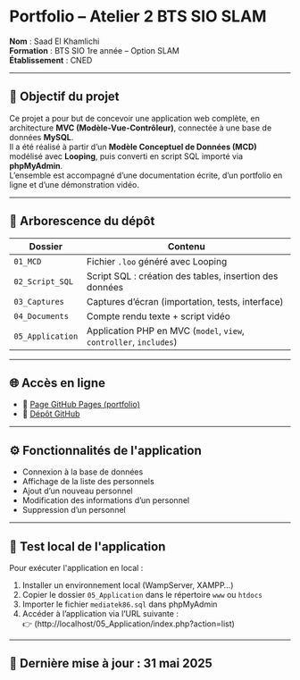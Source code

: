 # Portfolio – Atelier 2 BTS SIO SLAM

**Nom** : Saad El Khamlichi  
**Formation** : BTS SIO 1re année – Option SLAM  
**Établissement** : CNED

---

## 🎯 Objectif du projet

Ce projet a pour but de concevoir une application web complète, en architecture **MVC (Modèle-Vue-Contrôleur)**, connectée à une base de données **MySQL**.  
Il a été réalisé à partir d’un **Modèle Conceptuel de Données (MCD)** modélisé avec **Looping**, puis converti en script SQL importé via **phpMyAdmin**.  
L’ensemble est accompagné d’une documentation écrite, d’un portfolio en ligne et d’une démonstration vidéo.

---

## 📁 Arborescence du dépôt

| Dossier            | Contenu |
|--------------------|---------|
| `01_MCD`           | Fichier `.loo` généré avec Looping |
| `02_Script_SQL`    | Script SQL : création des tables, insertion des données |
| `03_Captures`      | Captures d’écran (importation, tests, interface) |
| `04_Documents`     | Compte rendu texte + script vidéo |
| `05_Application`   | Application PHP en MVC (`model`, `view`, `controller`, `includes`) |

---

## 🌐 Accès en ligne

- 🔗 [Page GitHub Pages (portfolio)](https://trevor-belmont2.github.io/atelier2-bts-sio/)
- 📂 [Dépôt GitHub](https://github.com/Trevor-belmont2/atelier2-bts-sio)

---

## ⚙️ Fonctionnalités de l'application

- Connexion à la base de données
- Affichage de la liste des personnels
- Ajout d’un nouveau personnel
- Modification des informations d’un personnel
- Suppression d’un personnel

---

## 🧪 Test local de l'application

Pour exécuter l'application en local :

1. Installer un environnement local (WampServer, XAMPP…)
2. Copier le dossier `05_Application` dans le répertoire `www` ou `htdocs`
3. Importer le fichier `mediatek86.sql` dans phpMyAdmin
4. Accéder à l’application via l’URL suivante :  
   👉 (http://localhost/05_Application/index.php?action=list)

---

## 📆 Dernière mise à jour : 31 mai 2025

